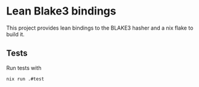 # Lean Blake3 bindings

This project provides lean bindings to the BLAKE3 hasher and a nix flake to build it.

## Tests

Run tests with

```
nix run .#test
```
